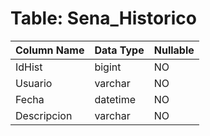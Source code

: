 # Table: Sena_Historico

| Column Name | Data Type | Nullable |
|-------------|-----------|----------|
| IdHist | bigint | NO |
| Usuario | varchar | NO |
| Fecha | datetime | NO |
| Descripcion | varchar | NO |
